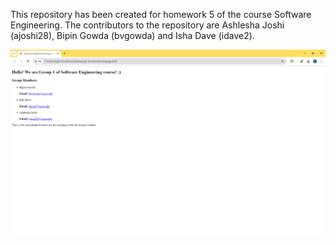 This repository has been created for homework 5 of the course Software Engineering. The contributors to the repository are Ashlesha Joshi (ajoshi28), Bipin Gowda (bvgowda) and Isha Dave (idave2). 

![alt text](image.png)
